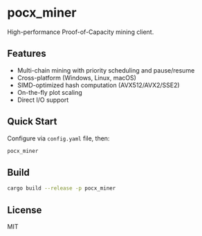 # pocx_miner

High-performance Proof-of-Capacity mining client.

## Features

- Multi-chain mining with priority scheduling and pause/resume
- Cross-platform (Windows, Linux, macOS)
- SIMD-optimized hash computation (AVX512/AVX2/SSE2)
- On-the-fly plot scaling
- Direct I/O support

## Quick Start

Configure via `config.yaml` file, then:

```bash
pocx_miner
```

## Build

```bash
cargo build --release -p pocx_miner
```

## License

MIT